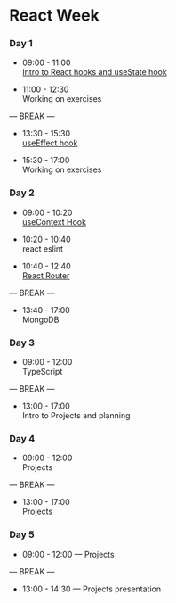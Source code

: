 # React Week

### Day 1

- 09:00 - 11:00 <br>
  [Intro to React hooks and useState hook](https://github.com/GSG-CA/react-useState)

- 11:00 - 12:30 <br>
  Working on exercises

— BREAK —


- 13:30 - 15:30 <br>
  [useEffect hook](https://github.com/GSG-CA/react-useEffect)

- 15:30 - 17:00 <br>
  Working on exercises
  
### Day 2

- 09:00 - 10:20 <br>
  [useContext Hook](https://github.com/GSG-CA/react-useContext)

- 10:20 - 10:40 <br>
  react eslint

- 10:40 - 12:40 <br>
  [React Router](https://reactrouter.com/web/guides/quick-start)

— BREAK —

- 13:40 - 17:00 <br>
  MongoDB

### Day 3

- 09:00 - 12:00 <br>
  TypeScript

— BREAK —

- 13:00 - 17:00 <br>
  Intro to Projects and planning

### Day 4

- 09:00 - 12:00 <br>
  Projects

— BREAK —

- 13:00 - 17:00 <br>
  Projects

### Day 5

- 09:00 - 12:00 — Projects

— BREAK —

- 13:00 - 14:30 — Projects presentation
